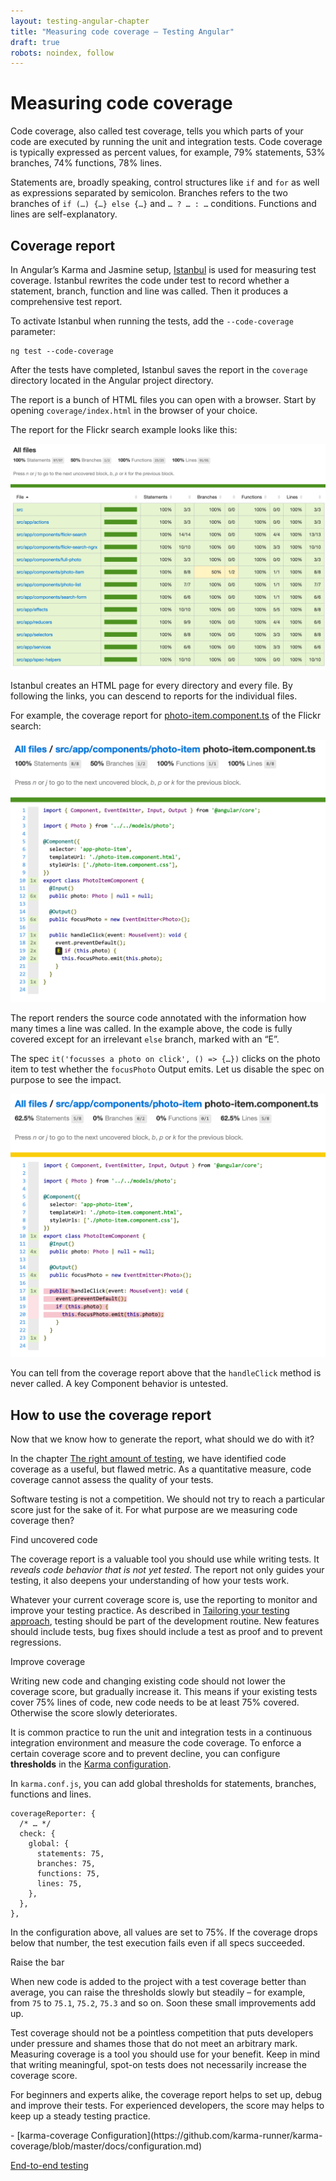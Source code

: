 ```yaml
---
layout: testing-angular-chapter
title: "Measuring code coverage – Testing Angular"
draft: true
robots: noindex, follow
---
```


# Measuring code coverage

Code coverage, also called test coverage, tells you which parts of your code are executed by running the unit and integration tests. Code coverage is typically expressed as percent values, for example, 79% statements, 53% branches, 74% functions, 78% lines.

Statements are, broadly speaking, control structures like `if` and `for` as well as expressions separated by semicolon. Branches refers to the two branches of `if (…) {…} else {…}` and `… ? … : …` conditions. Functions and lines are self-explanatory.

## Coverage report

In Angular’s Karma and Jasmine setup, [Istanbul](https://istanbul.js.org/) is used for measuring test coverage. Istanbul rewrites the code under test to record whether a statement, branch, function and line was called. Then it produces a comprehensive test report.

To activate Istanbul when running the tests, add the `--code-coverage` parameter:

```
ng test --code-coverage
```

After the tests have completed, Istanbul saves the report in the `coverage` directory located in the Angular project directory.

The report is a bunch of HTML files you can open with a browser. Start by opening `coverage/index.html` in the browser of your choice.

The report for the Flickr search example looks like this:

<img src="/img/testing-angular/code-coverage-flickr-search.png" alt="Code coverage report" class="image-max-full" loading="lazy">

Istanbul creates an HTML page for every directory and every file. By following the links, you can descend to reports for the individual files.

For example, the coverage report for [photo-item.component.ts](https://github.com/9elements/angular-flickr-search/blob/main/src/app/components/photo-item/photo-item.component.ts) of the Flickr search:

<img src="/img/testing-angular/code-coverage-photo-item.png" alt="Code coverage report for photo-item.component.ts. All statements, functions and lines are covered. There is one condition with two branches, one of which is not covered." class="image-max-full" loading="lazy">

The report renders the source code annotated with the information how many times a line was called. In the example above, the code is fully covered except for an irrelevant `else` branch, marked with an “E”.

The spec `it('focusses a photo on click', () => {…})` clicks on the photo item to test whether the `focusPhoto` Output emits. Let us disable the spec on purpose to see the impact.

<img src="/img/testing-angular/code-coverage-photo-item-uncovered.png" alt="Code coverage report for photo-item.component.ts. The method handleClick is not called by the test." class="image-max-full" loading="lazy">

You can tell from the coverage report above that the `handleClick` method is never called. A key Component behavior is untested.

## How to use the coverage report

Now that we know how to generate the report, what should we do with it?

In the chapter [The right amount of testing](../testing-principles/#the-right-amount-of-testing), we have identified code coverage as a useful, but flawed metric. As a quantitative measure, code coverage cannot assess the quality of your tests.

Software testing is not a competition. We should not try to reach a particular score just for the sake of it. For what purpose are we measuring code coverage then?

<aside class="margin-note">Find uncovered code</aside>

The coverage report is a valuable tool you should use while writing tests. It *reveals code behavior that is not yet tested*. The report not only guides your testing, it also deepens your understanding of how your tests work.

Whatever your current coverage score is, use the reporting to monitor and improve your testing practice. As described in [Tailoring your testing approach](../testing-principles/#tailoring-your-testing-approach), testing should be part of the development routine. New features should include tests, bug fixes should include a test as proof and to prevent regressions.

<aside class="margin-note">Improve coverage</aside>

Writing new code and changing existing code should not lower the coverage score, but gradually increase it. This means if your existing tests cover 75% lines of code, new code needs to be at least 75% covered. Otherwise the score slowly deteriorates.

It is common practice to run the unit and integration tests in a continuous integration environment and measure the code coverage. To enforce a certain coverage score and to prevent decline, you can configure **thresholds** in the [Karma configuration](../angular-testing-principles/#configuring-karma-and-jasmine).

In `karma.conf.js`, you can add global thresholds for statements, branches, functions and lines.

```
coverageReporter: {
  /* … */
  check: {
    global: {
      statements: 75,
      branches: 75,
      functions: 75,
      lines: 75,
    },
  },
},
```

In the configuration above, all values are set to 75%. If the coverage drops below that number, the test execution fails even if all specs succeeded.

<aside class="margin-note">Raise the bar</aside>

When new code is added to the project with a test coverage better than average, you can raise the thresholds slowly but steadily – for example, from `75` to `75.1`, `75.2`, `75.3` and so on. Soon these small improvements add up.

Test coverage should not be a pointless competition that puts developers under pressure and shames those that do not meet an arbitrary mark. Measuring coverage is a tool you should use for your benefit. Keep in mind that writing meaningful, spot-on tests does not necessarily increase the coverage score.

For beginners and experts alike, the coverage report helps to set up, debug and improve their tests. For experienced developers, the score may helps to keep up a steady testing practice.

<div class="book-sources" markdown="1">
- [karma-coverage Configuration](https://github.com/karma-runner/karma-coverage/blob/master/docs/configuration.md)
</div>

<p id="next-chapter-link"><a href="../end-to-end-testing/#end-to-end-testing">End-to-end testing</a></p>

